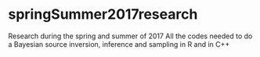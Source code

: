 # springSummer2017research
Research during the spring and summer of 2017
All the codes needed to do a Bayesian source inversion, inference and sampling in R and in C++
